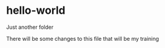 hello-world
===========

Just another folder

There will be some changes to this file that will be my training

